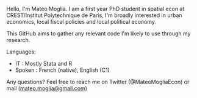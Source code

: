 Hello, I'm Matéo Moglia. I am a first year PhD student in spatial econ at CREST/Institut Polytechnique de Paris,
I'm broadly interested in urban economics, local fiscal policies and local political economy.

This GitHub aims to gather any relevant code I'm likely to use through my research.

Languages:

  * IT : Mostly Stata and R
  * Spoken : French (native), English (C1)
  
Any questions? Feel free to reach me on Twitter (@MateoMogliaEcon) or mail (mateo.moglia@gmail.com)
